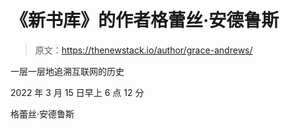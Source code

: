 # 《新书库》的作者格蕾丝·安德鲁斯

> 原文：<https://thenewstack.io/author/grace-andrews/>

一层一层地追溯互联网的历史

2022 年 3 月 15 日早上 6 点 12 分

格蕾丝·安德鲁斯